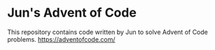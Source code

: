 # Jun's Advent of Code
This repository contains code written by Jun to solve Advent of Code problems. https://adventofcode.com/
